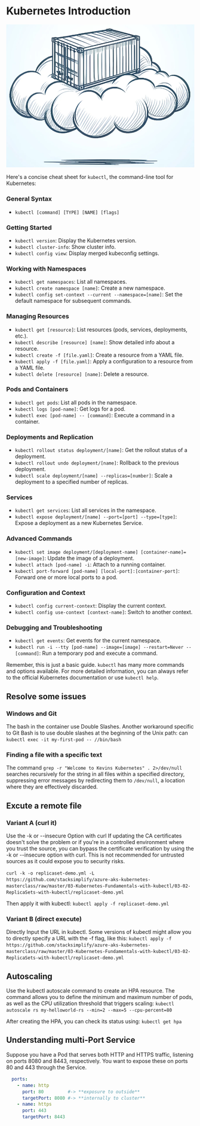 # Kubernetes Introduction

![Alt text](drawing/containerCloud.png)

Here's a concise cheat sheet for `kubectl`, the command-line tool for Kubernetes:

### General Syntax
- `kubectl [command] [TYPE] [NAME] [flags]`

### Getting Started
- `kubectl version`: Display the Kubernetes version.
- `kubectl cluster-info`: Show cluster info.
- `kubectl config view`: Display merged kubeconfig settings.

### Working with Namespaces
- `kubectl get namespaces`: List all namespaces.
- `kubectl create namespace [name]`: Create a new namespace.
- `kubectl config set-context --current --namespace=[name]`: Set the default namespace for subsequent commands.

### Managing Resources
- `kubectl get [resource]`: List resources (pods, services, deployments, etc.).
- `kubectl describe [resource] [name]`: Show detailed info about a resource.
- `kubectl create -f [file.yaml]`: Create a resource from a YAML file.
- `kubectl apply -f [file.yaml]`: Apply a configuration to a resource from a YAML file.
- `kubectl delete [resource] [name]`: Delete a resource.

### Pods and Containers
- `kubectl get pods`: List all pods in the namespace.
- `kubectl logs [pod-name]`: Get logs for a pod.
- `kubectl exec [pod-name] -- [command]`: Execute a command in a container.

### Deployments and Replication
- `kubectl rollout status deployment/[name]`: Get the rollout status of a deployment.
- `kubectl rollout undo deployment/[name]`: Rollback to the previous deployment.
- `kubectl scale deployment/[name] --replicas=[number]`: Scale a deployment to a specified number of replicas.

### Services
- `kubectl get services`: List all services in the namespace.
- `kubectl expose deployment/[name] --port=[port] --type=[type]`: Expose a deployment as a new Kubernetes Service.

### Advanced Commands
- `kubectl set image deployment/[deployment-name] [container-name]=[new-image]`: Update the image of a deployment.
- `kubectl attach [pod-name] -i`: Attach to a running container.
- `kubectl port-forward [pod-name] [local-port]:[container-port]`: Forward one or more local ports to a pod.

### Configuration and Context
- `kubectl config current-context`: Display the current context.
- `kubectl config use-context [context-name]`: Switch to another context.

### Debugging and Troubleshooting
- `kubectl get events`: Get events for the current namespace.
- `kubectl run -i --tty [pod-name] --image=[image] --restart=Never -- [command]`: Run a temporary pod and execute a command.

Remember, this is just a basic guide. `kubectl` has many more commands and options available. For more detailed information, you can always refer to the official Kubernetes documentation or use `kubectl help`.

## Resolve some issues
### Windows and Git
The bash in the container use Double Slashes. Another workaround specific to Git Bash is to use double slashes at the beginning of the Unix path:
 can `kubectl exec -it my-first-pod -- //bin/bash`

### Finding a file with a specific text
The command `grep -r "Welcome to Kevins Kubernetes" . 2>/dev/null` searches recursively for the string in all files within a specified directory, suppressing error messages by redirecting them to `/dev/null`, a location where they are effectively discarded.

## Excute a remote file 
### Variant A (curl it)
Use the -k or --insecure Option with curl
If updating the CA certificates doesn't solve the problem or if you're in a controlled environment where you trust the source, you can bypass the certificate verification by using the -k or --insecure option with curl. This is not recommended for untrusted sources as it could expose you to security risks.

`curl -k -o replicaset-demo.yml -L https://github.com/stacksimplify/azure-aks-kubernetes-masterclass/raw/master/03-Kubernetes-Fundamentals-with-kubectl/03-02-ReplicaSets-with-kubectl/replicaset-demo.yml`

Then apply it with kubectl:
`kubectl apply -f replicaset-demo.yml`

### Variant B (direct execute)
Directly Input the URL in kubectl. Some versions of kubectl might allow you to directly specify a URL with the -f flag, like this:
`kubectl apply -f https://github.com/stacksimplify/azure-aks-kubernetes-masterclass/raw/master/03-Kubernetes-Fundamentals-with-kubectl/03-02-ReplicaSets-with-kubectl/replicaset-demo.yml`

## Autoscaling
Use the kubectl autoscale command to create an HPA resource. The command allows you to define the minimum and maximum number of pods, as well as the CPU utilization threshold that triggers scaling: `kubectl autoscale rs my-helloworld-rs --min=2 --max=5 --cpu-percent=80`

After creating the HPA, you can check its status using: `kubectl get hpa`

## Understanding multi-Port Service

Suppose you have a Pod that serves both HTTP and HTTPS traffic, listening on ports 8080 and 8443, respectively. You want to expose these on ports 80 and 443 through the Service.

```yaml
  ports:
    - name: http
      port: 80         #-> **exposure to outside**
      targetPort: 8080 #-> **internally to cluster**
    - name: https
      port: 443
      targetPort: 8443
```
